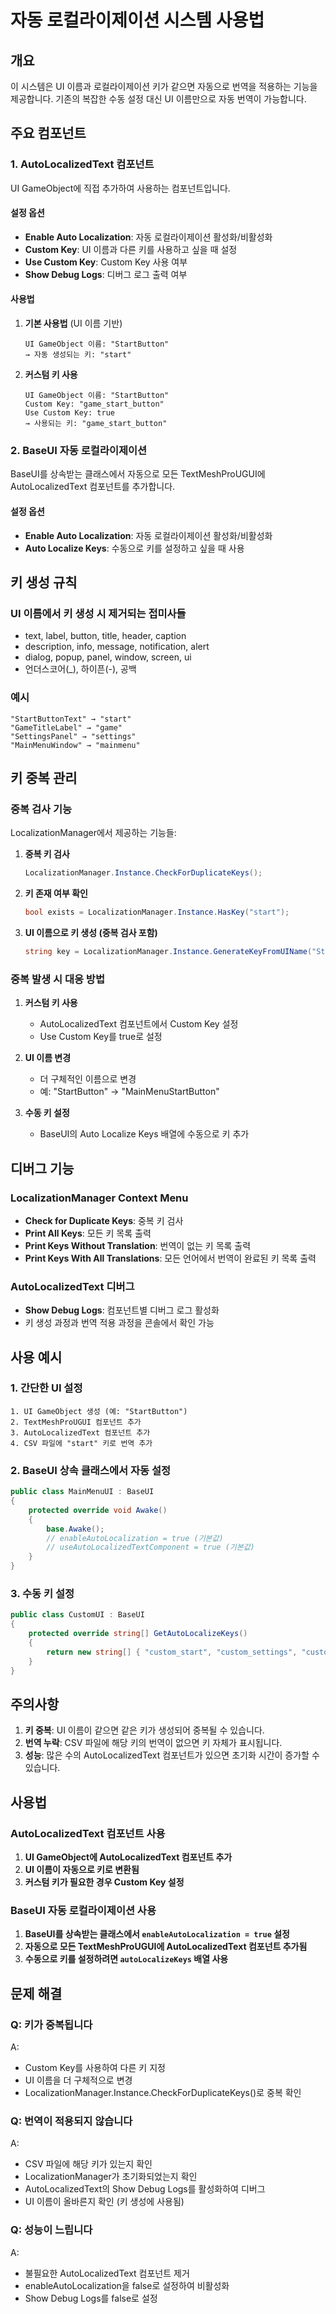# 자동 로컬라이제이션 시스템 사용법

## 개요

이 시스템은 UI 이름과 로컬라이제이션 키가 같으면 자동으로 번역을 적용하는 기능을 제공합니다. 기존의 복잡한 수동 설정 대신 UI 이름만으로 자동 번역이 가능합니다.

## 주요 컴포넌트

### 1. AutoLocalizedText 컴포넌트

UI GameObject에 직접 추가하여 사용하는 컴포넌트입니다.

#### 설정 옵션
- **Enable Auto Localization**: 자동 로컬라이제이션 활성화/비활성화
- **Custom Key**: UI 이름과 다른 키를 사용하고 싶을 때 설정
- **Use Custom Key**: Custom Key 사용 여부
- **Show Debug Logs**: 디버그 로그 출력 여부

#### 사용법

1. **기본 사용법** (UI 이름 기반)
   ```
   UI GameObject 이름: "StartButton"
   → 자동 생성되는 키: "start"
   ```

2. **커스텀 키 사용**
   ```
   UI GameObject 이름: "StartButton"
   Custom Key: "game_start_button"
   Use Custom Key: true
   → 사용되는 키: "game_start_button"
   ```

### 2. BaseUI 자동 로컬라이제이션

BaseUI를 상속받는 클래스에서 자동으로 모든 TextMeshProUGUI에 AutoLocalizedText 컴포넌트를 추가합니다.

#### 설정 옵션
- **Enable Auto Localization**: 자동 로컬라이제이션 활성화/비활성화
- **Auto Localize Keys**: 수동으로 키를 설정하고 싶을 때 사용

## 키 생성 규칙

### UI 이름에서 키 생성 시 제거되는 접미사들
- text, label, button, title, header, caption
- description, info, message, notification, alert
- dialog, popup, panel, window, screen, ui
- 언더스코어(_), 하이픈(-), 공백

### 예시
```
"StartButtonText" → "start"
"GameTitleLabel" → "game"
"SettingsPanel" → "settings"
"MainMenuWindow" → "mainmenu"
```

## 키 중복 관리

### 중복 검사 기능
LocalizationManager에서 제공하는 기능들:

1. **중복 키 검사**
   ```csharp
   LocalizationManager.Instance.CheckForDuplicateKeys();
   ```

2. **키 존재 여부 확인**
   ```csharp
   bool exists = LocalizationManager.Instance.HasKey("start");
   ```

3. **UI 이름으로 키 생성 (중복 검사 포함)**
   ```csharp
   string key = LocalizationManager.Instance.GenerateKeyFromUIName("StartButton", true);
   ```

### 중복 발생 시 대응 방법

1. **커스텀 키 사용**
   - AutoLocalizedText 컴포넌트에서 Custom Key 설정
   - Use Custom Key를 true로 설정

2. **UI 이름 변경**
   - 더 구체적인 이름으로 변경
   - 예: "StartButton" → "MainMenuStartButton"

3. **수동 키 설정**
   - BaseUI의 Auto Localize Keys 배열에 수동으로 키 추가

## 디버그 기능

### LocalizationManager Context Menu
- **Check for Duplicate Keys**: 중복 키 검사
- **Print All Keys**: 모든 키 목록 출력
- **Print Keys Without Translation**: 번역이 없는 키 목록 출력
- **Print Keys With All Translations**: 모든 언어에서 번역이 완료된 키 목록 출력

### AutoLocalizedText 디버그
- **Show Debug Logs**: 컴포넌트별 디버그 로그 활성화
- 키 생성 과정과 번역 적용 과정을 콘솔에서 확인 가능

## 사용 예시

### 1. 간단한 UI 설정
```
1. UI GameObject 생성 (예: "StartButton")
2. TextMeshProUGUI 컴포넌트 추가
3. AutoLocalizedText 컴포넌트 추가
4. CSV 파일에 "start" 키로 번역 추가
```

### 2. BaseUI 상속 클래스에서 자동 설정
```csharp
public class MainMenuUI : BaseUI
{
    protected override void Awake()
    {
        base.Awake();
        // enableAutoLocalization = true (기본값)
        // useAutoLocalizedTextComponent = true (기본값)
    }
}
```

### 3. 수동 키 설정
```csharp
public class CustomUI : BaseUI
{
    protected override string[] GetAutoLocalizeKeys()
    {
        return new string[] { "custom_start", "custom_settings", "custom_exit" };
    }
}
```

## 주의사항

1. **키 중복**: UI 이름이 같으면 같은 키가 생성되어 중복될 수 있습니다.
2. **번역 누락**: CSV 파일에 해당 키의 번역이 없으면 키 자체가 표시됩니다.
3. **성능**: 많은 수의 AutoLocalizedText 컴포넌트가 있으면 초기화 시간이 증가할 수 있습니다.

## 사용법

### AutoLocalizedText 컴포넌트 사용

1. **UI GameObject에 AutoLocalizedText 컴포넌트 추가**
2. **UI 이름이 자동으로 키로 변환됨**
3. **커스텀 키가 필요한 경우 Custom Key 설정**

### BaseUI 자동 로컬라이제이션 사용

1. **BaseUI를 상속받는 클래스에서 `enableAutoLocalization = true` 설정**
2. **자동으로 모든 TextMeshProUGUI에 AutoLocalizedText 컴포넌트 추가됨**
3. **수동으로 키를 설정하려면 `autoLocalizeKeys` 배열 사용**

## 문제 해결

### Q: 키가 중복됩니다
A: 
- Custom Key를 사용하여 다른 키 지정
- UI 이름을 더 구체적으로 변경
- LocalizationManager.Instance.CheckForDuplicateKeys()로 중복 확인

### Q: 번역이 적용되지 않습니다
A:
- CSV 파일에 해당 키가 있는지 확인
- LocalizationManager가 초기화되었는지 확인
- AutoLocalizedText의 Show Debug Logs를 활성화하여 디버그
- UI 이름이 올바른지 확인 (키 생성에 사용됨)

### Q: 성능이 느립니다
A:
- 불필요한 AutoLocalizedText 컴포넌트 제거
- enableAutoLocalization을 false로 설정하여 비활성화
- Show Debug Logs를 false로 설정
